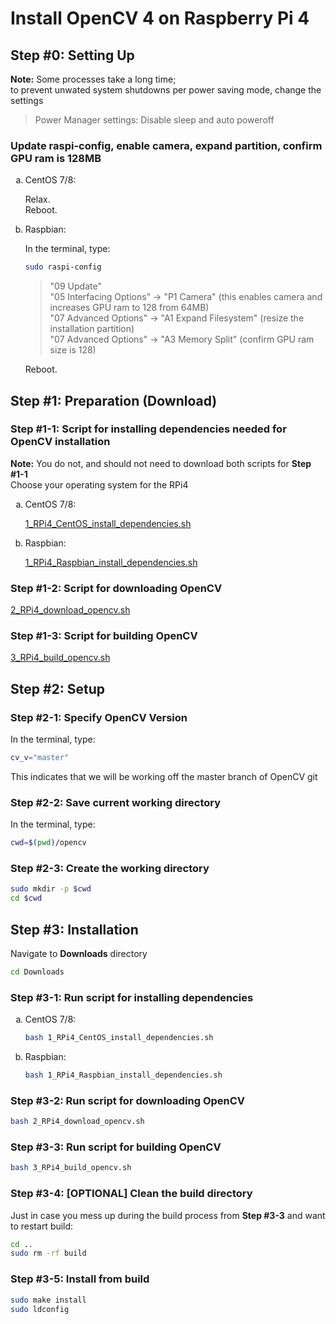 
# Install OpenCV 4 on Raspberry Pi 4
## Step #0: Setting Up
**Note:** Some processes take a long time;  
to prevent unwated system shutdowns per power saving mode, change the settings
> Power Manager settings: Disable sleep and auto poweroff

### Update raspi-config, enable camera, expand partition, confirm GPU ram is 128MB

<ol type="a">
  <li>CentOS 7/8:  
  
  Relax.  
  Reboot.
    
  <li>Raspbian:  
  
  In the terminal, type:
  ```sh
  sudo raspi-config
  ```
  > "09 Update"  
  > "05 Interfacing Options" -> "P1 Camera" (this enables camera and increases GPU ram to 128 from 64MB)  
  > "07 Advanced Options" -> "A1 Expand Filesystem" (resize the installation partition)  
  > "07 Advanced Options" -> "A3 Memory Split" (confirm GPU ram size is 128)  
  
  Reboot.
</ol>


## Step #1: Preparation (Download)
### Step #1-1: Script for installing dependencies needed for OpenCV installation
**Note:** You do not, and should not need to download both scripts for **Step #1-1**  
Choose your operating system for the RPi4  
<ol type="a">
  <li>CentOS 7/8:  
    
[1_RPi4_CentOS_install_dependencies.sh](1_RPi4_CentOS_install_dependencies.sh)  </li>
  <li>Raspbian:  

[1_RPi4_Raspbian_install_dependencies.sh](1_RPi4_Raspbian_install_dependencies.sh)</li>
</ol>

### Step #1-2: Script for downloading OpenCV
[2_RPi4_download_opencv.sh](2_RPi4_download_opencv.sh)

### Step #1-3: Script for building OpenCV
[3_RPi4_build_opencv.sh](3_RPi4_build_opencv.sh)

## Step #2: Setup

### Step #2-1: Specify OpenCV Version
In the terminal, type:
```sh
cv_v="master"
```
This indicates that we will be working off the master branch of OpenCV git

### Step #2-2: Save current working directory
In the terminal, type:
```sh
cwd=$(pwd)/opencv
```

### Step #2-3: Create the working directory
```sh
sudo mkdir -p $cwd
cd $cwd
```


## Step #3: Installation
Navigate to **Downloads** directory
```sh
cd Downloads
```

### Step #3-1: Run script for installing dependencies
<ol type="a">
  <li>CentOS 7/8:  
    
  ```sh
  bash 1_RPi4_CentOS_install_dependencies.sh
  ```
    
  <li>Raspbian:  
    
  ```sh
  bash 1_RPi4_Raspbian_install_dependencies.sh
  ```  

</ol>

### Step #3-2: Run script for downloading OpenCV
```sh
bash 2_RPi4_download_opencv.sh
```

### Step #3-3: Run script for building OpenCV
```sh
bash 3_RPi4_build_opencv.sh
```

### Step #3-4: [OPTIONAL] Clean the build directory
Just in case you mess up during the build process from **Step #3-3** and want to restart build:
```sh
cd ..
sudo rm -rf build
```

### Step #3-5: Install from build
```sh
sudo make install
sudo ldconfig
```



